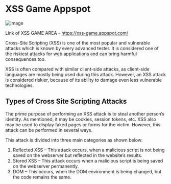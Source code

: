 # XSS Game Appspot 

![image](https://user-images.githubusercontent.com/60937657/209459481-f9fa5664-0a05-4402-8f99-2abe37ffd64d.png)

Link of XSS GAME AREA - https://xss-game.appspot.com/

Cross-Site Scripting (XSS) is one of the most popular and vulnerable attacks which is known by every advanced tester. It is considered one of the riskiest attacks for web applications and can bring harmful consequences too.

XSS is often compared with similar client-side attacks, as client-side languages are mostly being used during this attack. However, an XSS attack is considered riskier, because of its ability to damage even less vulnerable technologies.

## Types of Cross Site Scripting Attacks

The prime purpose of performing an XSS attack is to steal another person’s identity. As mentioned, it may be cookies, session tokens, etc. XSS also may be used to display faked pages or forms for the victim. However, this attack can be performed in several ways.

This attack is divided into three main categories as shown below:

1) Reflected XSS – This attack occurs, when a malicious script is not being saved on the webserver but reflected in the website’s results.
2) Stored XSS – This attack occurs when a malicious script is being saved on the webserver permanently.
3) DOM – This occurs, when the DOM environment is being changed, but the code remains the same.

